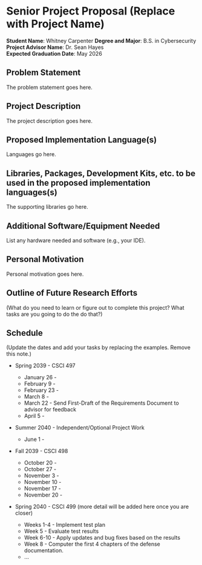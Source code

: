 Senior Project Proposal (Replace with Project Name)
===================================================

**Student Name**: Whitney Carpenter
**Degree and Major**: B.S. in Cybersecurity  
**Project Advisor Name**: Dr. Sean Hayes  
**Expected Graduation Date**: May 2026


Problem Statement
-----------------

The problem statement goes here.


Project Description
-------------------

The project description goes here.


Proposed Implementation Language(s) 
-----------------------------------

Languages go here.


Libraries, Packages, Development Kits, etc. to be used in the proposed implementation languages(s)
--------------------------------------------------------------------------------------------------

The supporting libraries go here.


Additional Software/Equipment Needed
------------------------------------

List any hardware needed and software (e.g., your IDE).

Personal Motivation
-------------------

Personal motivation goes here.

Outline of Future Research Efforts
----------------------------------

(What do you need to learn or figure out to complete this project? What tasks are you going to do the do that?)

Schedule
--------

(Update the dates and add your tasks by replacing the examples. Remove this note.)

*   Spring 2039 - CSCI 497
    -   January 26 - 
    -   February 9 - 
    -   February 23 - 
    -   March 8 - 
    -   March 22 - Send First-Draft of the Requirements Document to advisor for feedback
    -   April 5 - 

*   Summer 2040 - Independent/Optional Project Work
    -   June 1 - 

*   Fall 2039 - CSCI 498
    -   October 20 - 
    -   October 27 - 
    -   November 3 - 
    -   November 10 - 
    -   November 17 - 
    -   November 20 - 

*   Spring 2040 - CSCI 499 (more detail will be added here once you are closer)
    -   Weeks 1-4 - Implement test plan
    -   Week 5 - Evaluate test results
    -   Week 6-10 - Apply updates and bug fixes based on the results
    -   Week 8 - Computer the first 4 chapters of the defense documentation.
    -   ...
